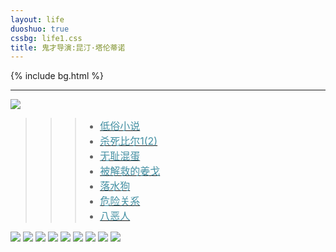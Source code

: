 ```yaml
---
layout: life
duoshuo: true
cssbg: life1.css
title: 鬼才导演:昆汀·塔伦蒂诺
---   
```


{% include bg.html %}

--------

![](/images/movieRes/1000.jpg)

>>> - [<font color="#4590a3" size = "3px">低俗小说</font>]()
>>> - [<font color="#4590a3" size = "3px">杀死比尔1(2)</font>]()
>>> - [<font color="#4590a3" size = "3px">无耻混蛋</font>]()
>>> - [<font color="#4590a3" size = "3px">被解救的姜戈</font>]()
>>> - [<font color="#4590a3" size = "3px">落水狗</font>]()
>>> - [<font color="#4590a3" size = "3px">危险关系</font>]()
>>> - [<font color="#4590a3" size = "3px">八恶人</font>]()



![](/images/movieRes/1001.jpg)
![](/images/movieRes/1003.jpg)
![](/images/movieRes/999.jpg)
![](/images/movieRes/1004.jpg)
![](/images/movieRes/1005.jpg)
![](/images/movieRes/1006.jpg)
![](/images/movieRes/1007.jpg)
![](/images/movieRes/1008.jpg)
![](/images/movieRes/1002.jpg)

















